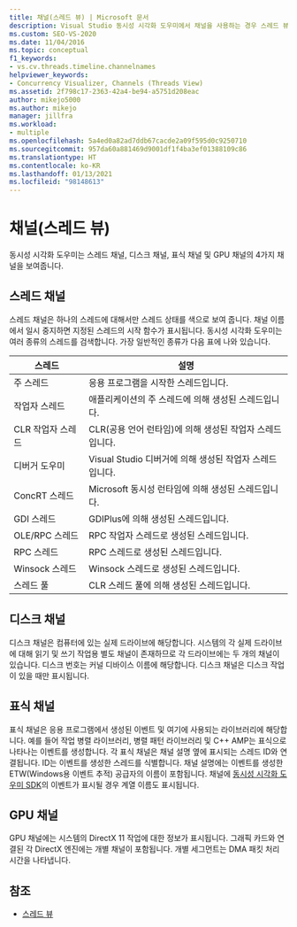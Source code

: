 ```yaml
---
title: 채널(스레드 뷰) | Microsoft 문서
description: Visual Studio 동시성 시각화 도우미에서 채널을 사용하는 경우 스레드 뷰에 관해 알아봅니다. 스레드 채널, 디스크 채널, 마커 채널, GPU 채널을 표시합니다.
ms.custom: SEO-VS-2020
ms.date: 11/04/2016
ms.topic: conceptual
f1_keywords:
- vs.cv.threads.timeline.channelnames
helpviewer_keywords:
- Concurrency Visualizer, Channels (Threads View)
ms.assetid: 2f798c17-2363-42a4-be94-a5751d208eac
author: mikejo5000
ms.author: mikejo
manager: jillfra
ms.workload:
- multiple
ms.openlocfilehash: 5a4ed0a82ad7ddb67cacde2a09f595d0c9250710
ms.sourcegitcommit: 957da60a881469d9001df1f4ba3ef01388109c86
ms.translationtype: HT
ms.contentlocale: ko-KR
ms.lasthandoff: 01/13/2021
ms.locfileid: "98148613"
---
```

# <a name="channels-threads-view"></a>채널(스레드 뷰)
동시성 시각화 도우미는 스레드 채널, 디스크 채널, 표식 채널 및 GPU 채널의 4가지 채널을 보여줍니다.

## <a name="thread-channels"></a>스레드 채널
 스레드 채널은 하나의 스레드에 대해서만 스레드 상태를 색으로 보여 줍니다. 채널 이름에서 일시 중지하면 지정된 스레드의 시작 함수가 표시됩니다. 동시성 시각화 도우미는 여러 종류의 스레드를 검색합니다. 가장 일반적인 종류가 다음 표에 나와 있습니다.

|스레드|설명|
|-|-|
|주 스레드|응용 프로그램을 시작한 스레드입니다.|
|작업자 스레드|애플리케이션의 주 스레드에 의해 생성된 스레드입니다.|
|CLR 작업자 스레드|CLR(공용 언어 런타임)에 의해 생성된 작업자 스레드입니다.|
|디버거 도우미|Visual Studio 디버거에 의해 생성된 작업자 스레드입니다.|
|ConcRT 스레드|Microsoft 동시성 런타임에 의해 생성된 스레드입니다.|
|GDI 스레드|GDIPlus에 의해 생성된 스레드입니다.|
|OLE/RPC 스레드|RPC 작업자 스레드로 생성된 스레드입니다.|
|RPC 스레드|RPC 스레드로 생성된 스레드입니다.|
|Winsock 스레드|Winsock 스레드로 생성된 스레드입니다.|
|스레드 풀|CLR 스레드 풀에 의해 생성된 스레드입니다.|

## <a name="disk-channels"></a>디스크 채널
 디스크 채널은 컴퓨터에 있는 실제 드라이브에 해당합니다. 시스템의 각 실제 드라이브에 대해 읽기 및 쓰기 작업용 별도 채널이 존재하므로 각 드라이브에는 두 개의 채널이 있습니다. 디스크 번호는 커널 디바이스 이름에 해당합니다. 디스크 채널은 디스크 작업이 있을 때만 표시됩니다.

## <a name="marker-channels"></a>표식 채널
 표식 채널은 응용 프로그램에서 생성된 이벤트 및 여기에 사용되는 라이브러리에 해당합니다. 예를 들어 작업 병렬 라이브러리, 병렬 패턴 라이브러리 및 C++ AMP는 표식으로 나타나는 이벤트를 생성합니다. 각 표식 채널은 채널 설명 옆에 표시되는 스레드 ID와 연결됩니다. ID는 이벤트를 생성한 스레드를 식별합니다. 채널 설명에는 이벤트를 생성한 ETW(Windows용 이벤트 추적) 공급자의 이름이 포함됩니다. 채널에 [동시성 시각화 도우미 SDK](../profiling/concurrency-visualizer-sdk.md)의 이벤트가 표시될 경우 계열 이름도 표시됩니다.

## <a name="gpu-channels"></a>GPU 채널
 GPU 채널에는 시스템의 DirectX 11 작업에 대한 정보가 표시됩니다.  그래픽 카드와 연결된 각 DirectX 엔진에는 개별 채널이 포함됩니다.  개별 세그먼트는 DMA 패킷 처리 시간을 나타냅니다.

## <a name="see-also"></a>참조
- [스레드 뷰](../profiling/threads-view-parallel-performance.md)